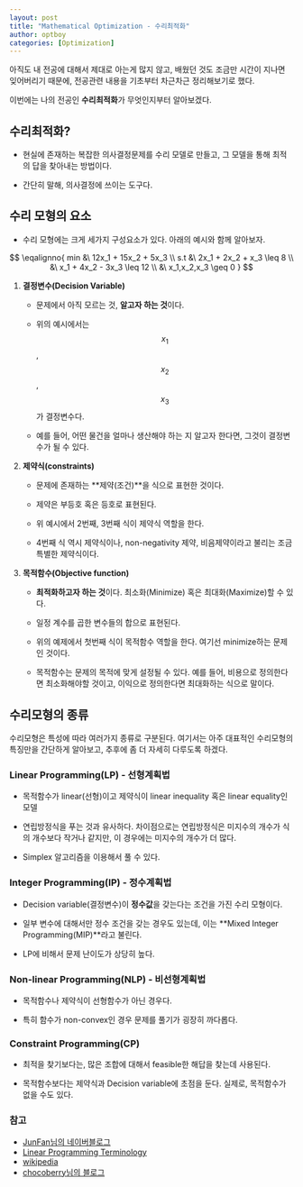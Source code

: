 ```yaml
---
layout: post
title: "Mathematical Optimization - 수리최적화"
author: optboy
categories: [Optimization]
---
```


아직도 내 전공에 대해서 제대로 아는게 많지 않고, 배웠던 것도 조금만 시간이 지나면 잊어버리기 때문에, 전공관련 내용을 기초부터 차근차근 정리해보기로 했다.  
   
이번에는 나의 전공인 **수리최적화**가 무엇인지부터 알아보겠다.

## 수리최적화?
- 현실에 존재하는 복잡한 의사결정문제를 수리 모델로 만들고, 그 모델을 통해 최적의 답을 찾아내는 방법이다.  
  
- 간단히 말해, 의사결정에 쓰이는 도구다.  

## 수리 모형의 요소
- 수리 모형에는 크게 세가지 구성요소가 있다. 아래의 예시와 함께 알아보자.

$$
\eqalignno{
    min &\ 12x_1 + 15x_2 + 5x_3 \\
    s.t &\ 2x_1 + 2x_2 + x_3 \leq 8 \\
    &\ x_1 + 4x_2 - 3x_3 \leq 12 \\ 
    &\ x_1,x_2,x_3 \geq 0
}
$$
  
1. **결정변수(Decision Variable)**  
  
    - 문제에서 아직 모르는 것, **알고자 하는 것**이다.
      
    - 위의 예시에서는 $$x_1$$, $$x_2$$, $$x_3$$가 결정변수다.  
      
    - 예를 들어, 어떤 물건을 얼마나 생산해야 하는 지 알고자 한다면, 그것이 결정변수가 될 수 있다.  
  
2. **제약식(constraints)**  
  
    - 문제에 존재하는 **제약(조건)**을 식으로 표현한 것이다.  
      
    - 제약은 부등호 혹은 등호로 표현된다. 

    - 위 예시에서 2번째, 3번째 식이 제약식 역할을 한다.

    - 4번째 식 역시 제약식이나, non-negativity 제약, 비음제약이라고 불리는 조금 특별한 제약식이다.
  
3. **목적함수(Objective function)**  
  
    - **최적화하고자 하는 것**이다. 최소화(Minimize) 혹은 최대화(Maximize)할 수 있다. 

    - 일정 계수를 곱한 변수들의 합으로 표현된다.  

    - 위의 예제에서 첫번째 식이 목적함수 역할을 한다. 여기선 minimize하는 문제인 것이다.
  
    - 목적함수는 문제의 목적에 맞게 설정될 수 있다. 예를 들어, 비용으로 정의한다면 최소화해야할 것이고, 이익으로 정의한다면 최대화하는 식으로 말이다.
  
## 수리모형의 종류  
  
수리모형은 특성에 따라 여러가지 종류로 구분된다. 여기서는 아주 대표적인 수리모형의 특징만을 간단하게 알아보고, 추후에 좀 더 자세히 다루도록 하겠다. 
  
### Linear Programming(LP) - 선형계획법  
  
- 목적함수가 linear(선형)이고 제약식이 linear inequality 혹은 linear equality인 모델  
  
- 연립방정식을 푸는 것과 유사하다. 차이점으로는 연립방정식은 미지수의 개수가 식의 개수보다 작거나 같지만, 이 경우에는 미지수의 개수가 더 많다.  
  
- Simplex 알고리즘을 이용해서 풀 수 있다. 
  
### Integer Programming(IP) - 정수계획법  
  
- Decision variable(결정변수)이 **정수값**을 갖는다는 조건을 가진 수리 모형이다. 

- 일부 변수에 대해서만 정수 조건을 갖는 경우도 있는데, 이는 **Mixed Integer Programming(MIP)**라고 불린다.

- LP에 비해서 문제 난이도가 상당히 높다. 

### Non-linear Programming(NLP) - 비선형계획법  
  
- 목적함수나 제약식이 선형함수가 아닌 경우다.  
  
- 특히 함수가 non-convex인 경우 문제를 풀기가 굉장히 까다롭다.

### Constraint Programming(CP)  
  
- 최적을 찾기보다는, 많은 조합에 대해서 feasible한 해답을 찾는데 사용된다.  
  
- 목적함수보다는 제약식과 Decision variable에 초점을 둔다. 실제로, 목적함수가 없을 수도 있다. 


### 참고
- [JunFan님의 네이버블로그](https://m.blog.naver.com/PostView.nhn?blogId=seedkjb&logNo=140019480924&proxyReferer=https%3A%2F%2Fwww.google.com%2F)
- [Linear Programming Terminology](http://www.me.utexas.edu/~jensen/or_site/models/unit/lp_model/lp_terms/lp_terms.html)
- [wikipedia](https://en.wikipedia.org/wiki/Linear_programming)
- [chocoberry님의 블로그](https://chocoberry12.github.io/Study/%EC%88%98%EB%A6%AC%EA%B3%84%ED%9A%8D%EB%B2%95/)